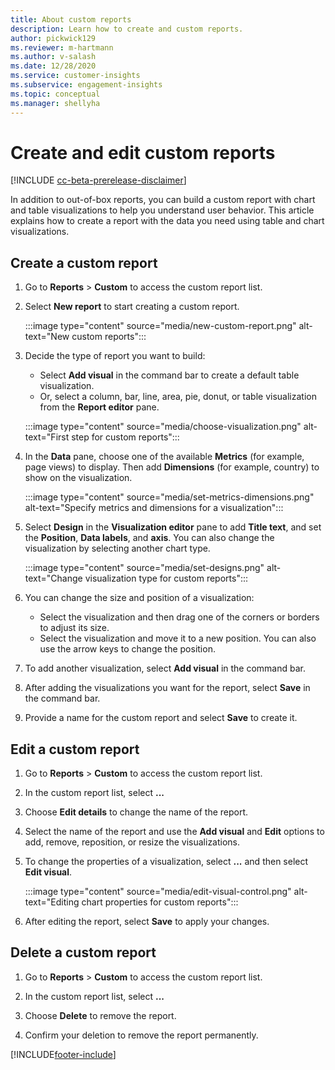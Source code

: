 ```yaml
---
title: About custom reports
description: Learn how to create and custom reports.
author: pickwick129
ms.reviewer: m-hartmann
ms.author: v-salash
ms.date: 12/28/2020
ms.service: customer-insights
ms.subservice: engagement-insights 
ms.topic: conceptual
ms.manager: shellyha
---
```


# Create and edit custom reports

[!INCLUDE [cc-beta-prerelease-disclaimer](includes/cc-beta-prerelease-disclaimer.md)]

 In addition to out-of-box reports, you can build a custom report with chart and table visualizations to help you understand user behavior. This article explains how to create a report with the data you need using table and chart visualizations.


## Create a custom report

1. Go to **Reports** > **Custom** to access the custom report list.

1. Select **New report** to start creating a custom report.

   :::image type="content" source="media/new-custom-report.png" alt-text="New custom reports":::

1. Decide the type of report you want to build:

    - Select **Add visual** in the command bar to create a default table visualization.
    - Or, select a column, bar, line, area, pie, donut, or table visualization from the **Report editor** pane.

   :::image type="content" source="media/choose-visualization.png" alt-text="First step for custom reports":::

1. In the **Data** pane,  choose one of the available **Metrics** (for example, page views) to display. Then add **Dimensions** (for example, country) to show on the visualization.

   :::image type="content" source="media/set-metrics-dimensions.png" alt-text="Specify metrics and dimensions for a visualization":::

1. Select **Design** in the **Visualization editor** pane to add **Title text**, and set the **Position**, **Data labels**, and **axis**.  You can also change the visualization by selecting another chart type.

   :::image type="content" source="media/set-designs.png" alt-text="Change visualization type for custom reports":::
6. You can change the size and position of a visualization:
   - Select the visualization and then drag one of the corners or borders to adjust its size.
   - Select the visualization and move it to a new position. You can also use the arrow keys to change the position.
1. To add another visualization, select **Add visual** in the command bar.
1. After adding the visualizations you want for the report, select **Save** in the command bar.

1. Provide a name for the custom report and select **Save** to create it.
 
## Edit a custom report

1. Go to **Reports** > **Custom** to access the custom report list.

1. In the custom report list, select **...** 

1. Choose **Edit details** to change the name of the report.

1. Select the name of the report and use the **Add visual** and **Edit** options to add, remove, reposition, or resize the visualizations.

1. To change the properties of a visualization, select **...** and then select **Edit visual**.

   :::image type="content" source="media/edit-visual-control.png" alt-text="Editing chart properties for custom reports":::

1. After editing the report, select **Save** to apply your changes. 

## Delete a custom report

1. Go to **Reports** > **Custom** to access the custom report list.

1. In the custom report list, select **...**

1. Choose **Delete** to remove the report.

1. Confirm your deletion to remove the report permanently.


[!INCLUDE[footer-include](../includes/footer-banner.md)]